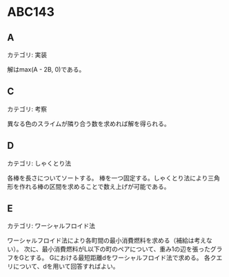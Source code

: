 # ABC143

## A
カテゴリ: 実装

解はmax(A - 2B, 0)である。

## C
カテゴリ: 考察

異なる色のスライムが隣り合う数を求めれば解を得られる。

## D
カテゴリ: しゃくとり法

各棒を長さについてソートする。
棒を一つ固定する。しゃくとり法により三角形を作れる棒の区間を求めることで数え上げが可能である。

## E
カテゴリ: ワーシャルフロイド法

ワーシャルフロイド法により各町間の最小消費燃料を求める（補給は考えない）。
次に、最小消費燃料がL以下の町のペアについて、重み1の辺を張ったグラフをGとする。
Gにおける最短距離dをワーシャルフロイド法で求める。
各クエリについて、dを用いて回答すればよい。
